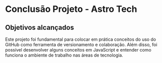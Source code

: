 # Conclusão Projeto - Astro Tech

## Objetivos alcançados

Este projeto foi fundamental para colocar em prática conceitos do uso do GitHub como ferramenta de versionamento e colaboração. Além disso, foi possível desenvolver alguns conceitos em JavaScript e entender como funciona o ambiente de trabalho nas áreas de tecnologia.
